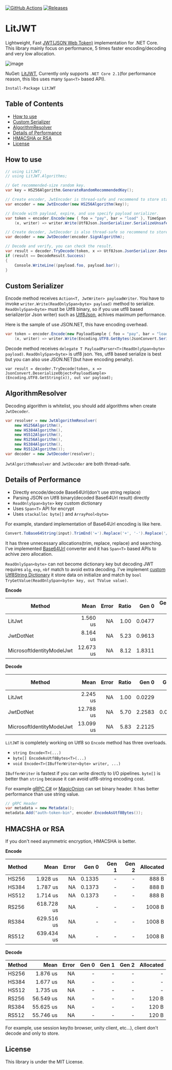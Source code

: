 [![GitHub Actions](https://github.com/Cysharp/LitJWT/workflows/Build-Debug/badge.svg)](https://github.com/Cysharp/LitJWT/actions) [![Releases](https://img.shields.io/github/release/Cysharp/LitJWT.svg)](https://github.com/Cysharp/LitJWT/releases)

LitJWT
===

Lightweight, Fast [JWT(JSON Web Token)](https://jwt.io/) implementation for .NET Core. This library mainly focus on performance, 5 times faster encoding/decoding and very low allocation.

![image](https://user-images.githubusercontent.com/46207/58414904-c4c31300-80b7-11e9-9bd2-12f794518494.png)

NuGet: [LitJWT](https://www.nuget.org/packages/LitJWT), Currently only supports `.NET Core 2.1`(for performance reason, this libs uses many `Span<T>` based API).

```
Install-Package LitJWT
```

<!-- START doctoc generated TOC please keep comment here to allow auto update -->
<!-- DON'T EDIT THIS SECTION, INSTEAD RE-RUN doctoc TO UPDATE -->
## Table of Contents

- [How to use](#how-to-use)
- [Custom Serializer](#custom-serializer)
- [AlgorithmResolver](#algorithmresolver)
- [Details of Performance](#details-of-performance)
- [HMACSHA or RSA](#hmacsha-or-rsa)
- [License](#license)

<!-- END doctoc generated TOC please keep comment here to allow auto update -->

How to use
---

```csharp
// using LitJWT;
// using LitJWT.Algorithms;

// Get recommended-size random key.
var key = HS256Algorithm.GenerateRandomRecommendedKey();

// Create encoder, JwtEncoder is thread-safe and recommend to store static/singleton.
var encoder = new JwtEncoder(new HS256Algorithm(key));

// Encode with payload, expire, and use specify payload serializer.
var token = encoder.Encode(new { foo = "pay", bar = "load" }, TimeSpan.FromMinutes(30),
    (x, writer) => writer.Write(Utf8Json.JsonSerializer.SerializeUnsafe(x)));
```

```csharp
// Create decoder, JwtDecoder is also thread-safe so recommend to store static/singleton.
var decoder = new JwtDecoder(encoder.SignAlgorithm);

// Decode and verify, you can check the result.
var result = decoder.TryDecode(token, x => Utf8Json.JsonSerializer.Deserialize<PayloadSample>(x.ToArray()), out var payload);
if (result == DecodeResult.Success)
{
    Console.WriteLine((payload.foo, payload.bar));
}
```

Custom Serializer
---
Encode method receives `Action<T, JwtWriter> payloadWriter`. You have to invoke `writer.Write(ReadOnlySpan<byte> payload)` method to serialize. `ReadOnlySpan<byte>` must be Utf8 binary, so if you use utf8 based serializer(or Json writer) such as [Utf8Json](https://github.com/neuecc/Utf8Json), achives maximum performance.

Here is the sample of use JSON.NET, this have encoding overhead.

```csharp
var token = encoder.Encode(new PayloadSample { foo = "pay", bar = "load" }, TimeSpan.FromMinutes(30),
    (x, writer) => writer.Write(Encoding.UTF8.GetBytes(JsonConvert.SerializeObject(x))));
```

Decode method receives `delegate T PayloadParser<T>(ReadOnlySpan<byte> payload)`. `ReadOnlySpan<byte>` is utf8 json. Yes, utf8 based serialize is best but you can also use JSON.NET(but have encoding penalty).

```
var result = decoder.TryDecode(token, x => JsonConvert.DeserializeObject<PayloadSample>(Encoding.UTF8.GetString(x)), out var payload);
```

AlgorithmResolver
---
Decoding algorithm is whitelist, you should add algorithms when create `JwtDecoder`.

```csharp
var resolver = new JwtAlgorithmResolver(
    new HS256Algorithm(),
    new HS384Algorithm(),
    new HS512Algorithm(),
    new RS256Algorithm(),
    new RS384Algorithm(),
    new RS512Algorithm());
var decoder = new JwtDecoder(resolver);
```

`JwtAlgorithmResolver` and `JwtDecoder` are both thread-safe.

Details of Performance
---
* Directly encode/decode Base64Url(don't use string replace)
* Parsing JSON on Utf8 binary(decoded Base64Url result) directly
* `ReadOnlySpan<byte>` key custom dictionary
* Uses `Span<T>` API for encrypt
* Uses `stackalloc byte[]` and `ArrayPool<byte>`

For example, standard implementation of Base64Url encoding is like here.

```csharp
Convert.ToBase64String(input).TrimEnd('=').Replace('+', '-').Replace('/', '_')
```

It has three unnecessary allocations(trim, replace, replace) and searching. I've implemented [Base64Url](https://github.com/Cysharp/LitJWT/blob/master/src/LitJWT/Base64.cs) converter and it has `Span<T>` based APIs to achive zero allocation.

`ReadOnlySpan<byte>` can not become dictionary key but decoding JWT requires `alg`, `exp`, `nbf` match to avoid extra decoding. I've implement [custom Utf8String Dictionary](https://github.com/Cysharp/LitJWT/blob/master/src/LitJWT/ReadOnlyUtf8StringDictionary.cs) it store data on initialize and match by `bool TryGetValue(ReadOnlySpan<byte> key, out TValue value)`. 

**Encode**

|                    Method |      Mean | Error | Ratio |  Gen 0 | Gen 1 | Gen 2 | Allocated |
|-------------------------- |----------:|------:|------:|-------:|------:|------:|----------:|
|                    LitJwt |  1.560 us |    NA |  1.00 | 0.0477 |     - |     - |     320 B |
|                 JwtDotNet |  8.164 us |    NA |  5.23 | 0.9613 |     - |     - |    6216 B |
| MicrosoftIdentityModelJwt | 12.673 us |    NA |  8.12 | 1.8311 |     - |     - |   11665 B |

**Decode**

|                    Method |      Mean | Error | Ratio |  Gen 0 |  Gen 1 | Gen 2 | Allocated |
|-------------------------- |----------:|------:|------:|-------:|-------:|------:|----------:|
|                    LitJwt |  2.245 us |    NA |  1.00 | 0.0229 |      - |     - |     192 B |
|                 JwtDotNet | 12.788 us |    NA |  5.70 | 2.2583 | 0.0153 |     - |   14385 B |
| MicrosoftIdentityModelJwt | 13.099 us |    NA |  5.83 | 2.2125 |      - |     - |   14113 B |

`LitJWT` is completely working on Utf8 so `Encode` method has three overloads.

* `string Encode<T>(...)`
* `byte[] EncodeAsUtf8Bytes<T>(...)`
* `void Encode<T>(IBufferWriter<byte> writer, ...)`

`IBufferWriter` is fastest if you can write directly to I/O pipelines. `byte[]` is better than `string` because it can avoid utf8-string encoding cost.

For example [gRPC C#](https://github.com/grpc/grpc/tree/master/src/csharp) or [MagicOnion](https://github.com/Cysharp/MagicOnion/) can set binary header. It has better performance than use string value.

```csharp
// gRPC Header
var metadata = new Metadata();
metadata.Add("auth-token-bin", encoder.EncodeAsUtf8Bytes());
```

HMACSHA or RSA
---
If you don't need asymmetric encryption, HMACSHA is better.

**Encode**

| Method |       Mean | Error |  Gen 0 | Gen 1 | Gen 2 | Allocated |
|------- |-----------:|------:|-------:|------:|------:|----------:|
|  HS256 |   1.928 us |    NA | 0.1335 |     - |     - |     888 B |
|  HS384 |   1.787 us |    NA | 0.1373 |     - |     - |     888 B |
|  HS512 |   1.714 us |    NA | 0.1373 |     - |     - |     888 B |
|  RS256 | 618.728 us |    NA |      - |     - |     - |    1008 B |
|  RS384 | 629.516 us |    NA |      - |     - |     - |    1008 B |
|  RS512 | 639.434 us |    NA |      - |     - |     - |    1008 B |

**Decode**

| Method |      Mean | Error | Gen 0 | Gen 1 | Gen 2 | Allocated |
|------- |----------:|------:|------:|------:|------:|----------:|
|  HS256 |  1.876 us |    NA |     - |     - |     - |         - |
|  HS384 |  1.677 us |    NA |     - |     - |     - |         - |
|  HS512 |  1.735 us |    NA |     - |     - |     - |         - |
|  RS256 | 56.549 us |    NA |     - |     - |     - |     120 B |
|  RS384 | 55.625 us |    NA |     - |     - |     - |     120 B |
|  RS512 | 55.746 us |    NA |     - |     - |     - |     120 B |

For example, use session key(to browser, unity client, etc...), client don't decode and only to store.

License
---
This library is under the MIT License.